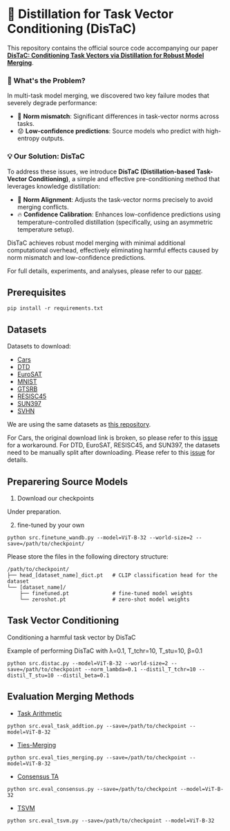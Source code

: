 # 🚀 Distillation for Task Vector Conditioning (DisTaC)

This repository contains the official source code accompanying our paper [**DisTaC: Conditioning Task Vectors via Distillation for Robust Model Merging**]().

### 🧐 What's the Problem?
In multi-task model merging, we discovered two key failure modes that severely degrade performance:

- 📏 **Norm mismatch**: Significant differences in task-vector norms across tasks.
- 😟 **Low-confidence predictions**: Source models who predict with high-entropy outputs.

### 💡 Our Solution: DisTaC
To address these issues, we introduce **DisTaC (Distillation-based Task-Vector Conditioning)**, a simple and effective pre-conditioning method that leverages knowledge distillation:

- 🎯 **Norm Alignment**: Adjusts the task-vector norms precisely to avoid merging conflicts.
- 🔥 **Confidence Calibration**: Enhances low-confidence predictions using temperature-controlled distillation (specifically, using an asymmetric temperature setup).

DisTaC achieves robust model merging with minimal additional computational overhead, effectively eliminating harmful effects caused by norm mismatch and low-confidence predictions.

For full details, experiments, and analyses, please refer to our [paper]().

## Prerequisites

```
pip install -r requirements.txt
```

## Datasets

Datasets to download:
- [Cars](https://www.cv-foundation.org/openaccess/content_iccv_workshops_2013/W19/html/Krause_3D_Object_Representations_2013_ICCV_paper.html)
- [DTD](https://openaccess.thecvf.com/content_cvpr_2014/html/Cimpoi_Describing_Textures_in_2014_CVPR_paper.html)
- [EuroSAT](https://ieeexplore.ieee.org/abstract/document/8736785)
- [MNIST](https://yann.lecun.com/exdb/mnist/)
- [GTSRB](https://ieeexplore.ieee.org/abstract/document/6033395?casa_token=MLJHRCUz8OIAAAAA:9ZMwyQ50HzTzmSkEN1_HBYOFNzPazeKICIKKd3t6g-VgtGc5c7U5tphTVEykAsbcViJUXYFr7UcE)
- [RESISC45](https://ieeexplore.ieee.org/abstract/document/7891544?casa_token=ZOFbRb8TSDUAAAAA:83ANrYS19nlCWRtLylfeuqD3akKWlSeGE86H0gTFcQkRlENegFj9Brgt-dSBDl_MUcZiUPpdcljp)
- [SUN397](https://link.springer.com/article/10.1007/s11263-014-0748-y)
- [SVHN](https://research.google/pubs/reading-digits-in-natural-images-with-unsupervised-feature-learning/)

We are using the same datasets as [this repository](https://github.com/mlfoundations/task_vectors).

For Cars, the original download link is broken, so please refer to this [issue](https://github.com/pytorch/vision/issues/7545) for a workaround. For DTD, EuroSAT, RESISC45, and SUN397, the datasets need to be manually split after downloading. Please refer to this [issue](https://github.com/mlfoundations/task_vectors/issues/1) for details.

## Preparering Source Models
1. Download our checkpoints

Under preparation.

2. fine-tuned by your own

```
python src.finetune_wandb.py --model=ViT-B-32 --world-size=2 --save=/path/to/checkpoint/
```

Please store the files in the following directory structure:

```
/path/to/checkpoint/
├── head_[dataset_name]_dict.pt   # CLIP classification head for the dataset
└── [dataset_name]/
    ├── finetuned.pt              # fine-tuned model weights
    └── zeroshot.pt               # zero-shot model weights
```

## Task Vector Conditioning
Conditioning a harmful task vector by DisTaC

Example of performing DisTaC with λ=0.1, T_tchr=10, T_stu=10, β=0.1
```
python src.distac.py --model=ViT-B-32 --world-size=2 --save=/path/to/checkpoint --norm_lambda=0.1 --distil_T_tchr=10 --distil_T_stu=10 --distil_beta=0.1
```

## Evaluation Merging Methods
- [Task Arithmetic](https://arxiv.org/abs/2212.04089)
```
python src.eval_task_addtion.py --save=/path/to/checkpoint --model=ViT-B-32
```

- [Ties-Merging](https://arxiv.org/abs/2306.01708)
```
python src.eval_ties_merging.py --save=/path/to/checkpoint --model=ViT-B-32
```

- [Consensus TA](https://arxiv.org/pdf/2405.07813)
```
python src.eval_consensus.py --save=/path/to/checkpoint --model=ViT-B-32
```

- [TSVM](https://arxiv.org/abs/2412.00081)
```
python src.eval_tsvm.py --save=/path/to/checkpoint --model=ViT-B-32
```

